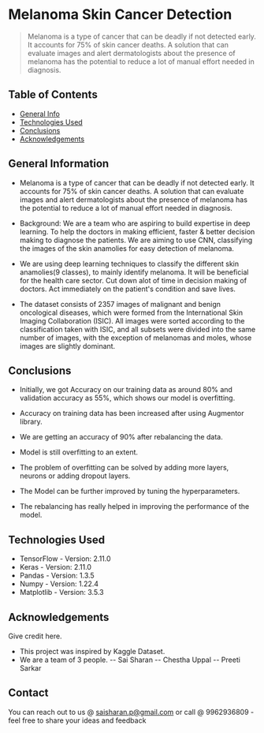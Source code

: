 # Melanoma Skin Cancer Detection
> Melanoma is a type of cancer that can be deadly if not detected early. It accounts for 75% of skin cancer deaths. A solution that can evaluate images and alert dermatologists about the presence of melanoma has the potential to reduce a lot of manual effort needed in diagnosis.


## Table of Contents
* [General Info](#general-information) 
* [Technologies Used](#technologies-used)
* [Conclusions](#conclusions)
* [Acknowledgements](#acknowledgements)

<!-- You can include any other section that is pertinent to your problem -->

## General Information
- Melanoma is a type of cancer that can be deadly if not detected early. It accounts for 75% of skin cancer deaths. A solution that can evaluate images and alert dermatologists about the presence of melanoma has the potential to reduce a lot of manual effort needed in diagnosis.

- Background: We are a team who are aspiring to build expertise in deep learning. To help the doctors in making efficient, faster & better decision making to diagnose the patients. We are aiming to use CNN, classifying the images of the skin anamolies for easy detection of melanoma.
- We are using deep learning techniques to classify the different skin anamolies(9 classes), to mainly identify melanoma. It will be beneficial for the health care sector. Cut down alot of time in decision making of doctors. Act immediately on the patient's condition and save lives.
- The dataset consists of 2357 images of malignant and benign oncological diseases, which were formed from the International Skin Imaging Collaboration (ISIC). All images were sorted according to the classification taken with ISIC, and all subsets were divided into the same number of images, with the exception of melanomas and moles, whose images are slightly dominant.

<!-- You don't have to answer all the questions - just the ones relevant to your project. -->

## Conclusions
- Initially, we got Accuracy on our training data as around 80% and validation accuracy as 55%, which shows our model is overfitting.

- Accuracy on training data has been increased after using Augmentor library.

- We are getting an accuracy of 90% after rebalancing the data.

- Model is still overfitting to an extent.

- The problem of overfitting can be solved by adding more layers, neurons or adding dropout layers.

- The Model can be further improved by tuning the hyperparameters.

- The rebalancing has really helped in improving the performance of the model.


<!-- You don't have to answer all the questions - just the ones relevant to your project. -->


## Technologies Used
- TensorFlow - Version: 2.11.0
- Keras - Version: 2.11.0
- Pandas - Version: 1.3.5
- Numpy - Version: 1.22.4
- Matplotlib - Version: 3.5.3


<!-- As the libraries versions keep on changing, it is recommended to mention the version of library used in this project -->

## Acknowledgements
Give credit here.
- This project was inspired by Kaggle Dataset. 
- We are a team of 3 people. 
    -- Sai Sharan
    -- Chestha Uppal
    -- Preeti Sarkar


## Contact
You can reach out to us @ saisharan.p@gmail.com or call @ 9962936809 - feel free to share your ideas and feedback

<!-- Optional -->
<!-- ## License -->
<!-- This project is open source and available under the [... License](). -->

<!-- You don't have to include all sections - just the one's relevant to your project -->

